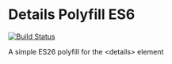 # Details Polyfill ES6

[![Build Status](https://travis-ci.org/pixely/details-polyfill.svg?branch=master)](https://travis-ci.org/pixely/details-polyfill)

A simple ES26 polyfill for the &lt;details> element
